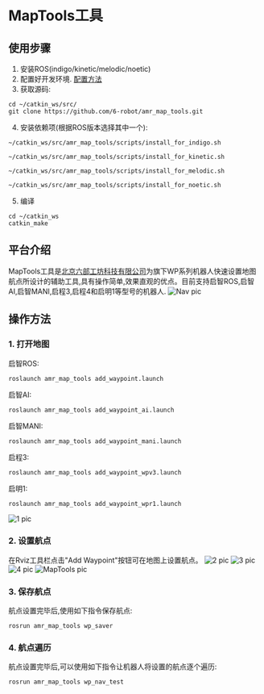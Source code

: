 # MapTools工具

## 使用步骤

1. 安装ROS(indigo/kinetic/melodic/noetic)
2. 配置好开发环境. [配置方法](http://wiki.ros.org/ROS/Tutorials/InstallingandConfiguringROSEnvironment)
3. 获取源码:
```
cd ~/catkin_ws/src/
git clone https://github.com/6-robot/amr_map_tools.git
```
4. 安装依赖项(根据ROS版本选择其中一个):
```
~/catkin_ws/src/amr_map_tools/scripts/install_for_indigo.sh
```
```
~/catkin_ws/src/amr_map_tools/scripts/install_for_kinetic.sh
```
```
~/catkin_ws/src/amr_map_tools/scripts/install_for_melodic.sh
```
```
~/catkin_ws/src/amr_map_tools/scripts/install_for_noetic.sh
```
5. 编译
```
cd ~/catkin_ws
catkin_make
```

## 平台介绍
MapTools工具是[北京六部工坊科技有限公司](http://www.6-robot.com)为旗下WP系列机器人快速设置地图航点所设计的辅助工具,具有操作简单,效果直观的优点。目前支持启智ROS,启智AI,启智MANI,启程3,启程4和启明1等型号的机器人.
![Nav pic](./media/wpb_home_nav.png)

## 操作方法

### 1. 打开地图
启智ROS:
```
roslaunch amr_map_tools add_waypoint.launch
```
启智AI:
```
roslaunch amr_map_tools add_waypoint_ai.launch
```
启智MANI:
```
roslaunch amr_map_tools add_waypoint_mani.launch
```
启程3:
```
roslaunch amr_map_tools add_waypoint_wpv3.launch
```
启明1:
```
roslaunch amr_map_tools add_waypoint_wpr1.launch
```
![1 pic](./media/map.png)

### 2. 设置航点
在Rviz工具栏点击"Add Waypoint"按钮可在地图上设置航点。
![2 pic](./media/toolbar.png)
![3 pic](./media/add_waypoint.png)
![4 pic](./media/waypoint.png)
![MapTools pic](./media/map_tools.png)

### 3. 保存航点
航点设置完毕后,使用如下指令保存航点:
```
rosrun amr_map_tools wp_saver
```

### 4. 航点遍历
航点设置完毕后,可以使用如下指令让机器人将设置的航点逐个遍历:
```
rosrun amr_map_tools wp_nav_test
```
